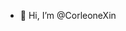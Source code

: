 - 👋 Hi, I’m @CorleoneXin

<!---
CorleoneXin/CorleoneXin is a ✨ special ✨ repository because its `README.md` (this file) appears on your GitHub profile.
You can click the Preview link to take a look at your changes.
--->
